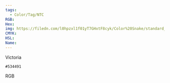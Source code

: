 ```yaml
---
tags:
  - Color/Tag/NTC
RGB:
Hex:
img: https://filedn.com/l0hpzxl1f01yT7GHxtF8cyk/Color%20Snake/standard_csv_to_svg/%23/534491.svg
CMYK:
HSL:
Name:
---
```

Victoria
```palette
#534491
```
RGB

